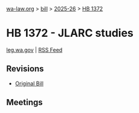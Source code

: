 [wa-law.org](/) > [bill](/bill/) > [2025-26](/bill/2025-26/) > [HB 1372](/bill/2025-26/hb/1372/)

# HB 1372 - JLARC studies
[leg.wa.gov](https://app.leg.wa.gov/billsummary?BillNumber=1372&Year=2025&Initiative=false) | [RSS Feed](./rss.xml)

## Revisions
* [Original Bill](1/)

## Meetings